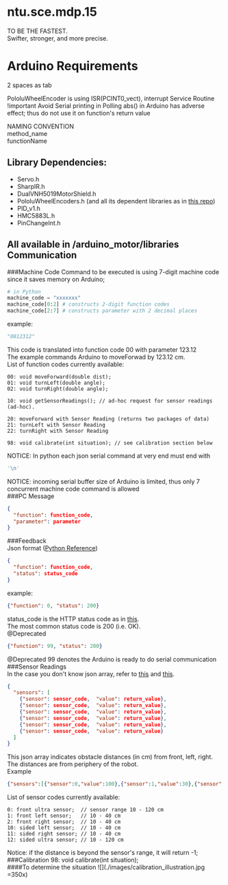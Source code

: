 ntu.sce.mdp.15
==============
TO BE THE FASTEST.  
Swifter, stronger, and more precise.  

Arduino Requirements
==============
2 spaces as tab  

PololuWheelEncoder is using ISR(PCINT0_vect), interrupt Service Routine  
!important Avoid Serial printing in Polling
abs() in Arduino has adverse effect; thus do not use it on function's return value  

NAMING CONVENTION  
method_name  
functionName  

Library Dependencies:  
--------------
* Servo.h   
* SharpIR.h  
* DualVNH5019MotorShield.h  
* PololuWheelEncoders.h (and all its dependent libraries as in [this repo](https://github.com/pololu/libpololu-avr/tree/master/src))  
* PID_v1.h
* HMC5883L.h 
* PinChangeInt.h  

All available in /arduino_motor/libraries
Communication
--------------
###Machine Code
Command to be executed is using 7-digit machine code since it saves memory on Arduino;
```python
# in Python
machine_code = "xxxxxxx"
machine_code[0:2] # constructs 2-digit function codes  
machine_code[2:7] # constructs parameter with 2 decimal places
```  
example:  
```python
"0012312"
```
This code is translated into function code 00 with parameter 123.12  
The example commands Arduino to moveForwad by 123.12 cm.  
List of function codes currently available:  
```
00: void moveForward(double dist);  
01: void turnLeft(double angle);  
02: void turnRight(double angle);  

10: void getSensorReadings(); // ad-hoc request for sensor readings (ad-hoc).

20: moveForward with Sensor Reading (returns two packages of data)
21: turnLeft with Sensor Reading
22: turnRight with Sensor Reading

98: void calibrate(int situation); // see calibration section below
```
NOTICE: In python each json serial command at very end must end with 
```python
'\n'
```
NOTICE: incoming serial buffer size of Arduino is limited, thus only 7 concurrent machine code command is allowed  
###PC Message
```json
{  
  "function": function_code,  
  "parameter": parameter  
}  
```
###Feedback  
Json format ([Python Reference](http://docs.python.org/2/library/json.html))  
```json
{  
  "function": function_code,  
  "status": status_code  
}  
```
example:
```json
{"function": 0, "status": 200}  
```
status_code is the HTTP status code as in [this](http://www.w3.org/Protocols/rfc2616/rfc2616-sec10.html).  
The most common status code is 200 (i.e. OK).  
@Deprecated
```json
{"function": 99, "status": 200}  
```
@Deprecated 99 denotes the Arduino is ready to do serial communication  
###Sensor Readings  
In the case you don't know json array, refer to [this](http://stackoverflow.com/questions/10973614/convert-json-array-to-python-list) and [this](http://www.w3schools.com/json/json_syntax.asp).  
```json
{ 
  "sensors": [
    {"sensor": sensor_code,  "value": return_value},
    {"sensor": sensor_code,  "value": return_value},
    {"sensor": sensor_code,  "value": return_value},
    {"sensor": sensor_code,  "value": return_value},
    {"sensor": sensor_code,  "value": return_value},
    {"sensor": sensor_code,  "value": return_value}
  ]
}  
```
This json array indicates obstacle distances (in cm) from front, left, right. The distances are from periphery of the robot.  
Example  
```json
{"sensors":[{"sensor":0,"value":100},{"sensor":1,"value":30},{"sensor":2,"value":30},{"sensor":10,"value":30},{"sensor":11,"value":30},{"sensor":12,"value":30}]}
```
List of sensor codes currently available:  
```
0: front ultra sensor;  // sensor range 10 - 120 cm
1: front left sensor;   // 10 - 40 cm
2: front right sensor;  // 10 - 40 cm
10: sided left sensor;  // 10 - 40 cm
11: sided right sensor; // 10 - 40 cm
12: sided ultra sensor; // 10 - 120 cm
```
Notice: if the distance is beyond the sensor's range, it will return -1;  
###Calibration
98: void calibrate(int situation);  
####To determine the situation
![](./images/calibration_illustration.jpg =350x)
